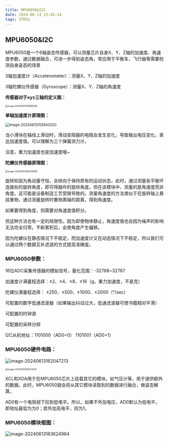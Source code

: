 ```yaml
---
title: MPU6050&I2C
date: 2024-06-13 15:45:14
tags: STM32
---
```


## MPU6050&I2C

MPU6050是一个6轴姿态传感器，可以测量芯片自身X、Y、Z轴的加速度、角速度参数，通过数据融合，可进一步得到姿态角，常应用于平衡车、飞行器等需要检测自身姿态的场景

3轴加速度计（Accelerometer）：测量X、Y、Z轴的加速度

3轴陀螺仪传感器（Gyroscope）：测量X、Y、Z轴的角速度

**传感器对于xyz三轴的定义图：**

<img src="https://s2.loli.net/2024/06/13/waGHBRPE8Q9Dhqn.png" alt="image-20240613155900360" style="zoom:50%;" />

**单轴加速度计原理图：**

<img src="https://s2.loli.net/2024/06/13/2lALHt4jcgYeikN.png" alt="image-20240613155942020" style="zoom:80%;" />

当小滑块在轴线上滑动时，滑动变阻器的电阻会发生变化，导致输出电压变化，表达加速度值。可以理解为三个弹簧测力计。

注意，重力加速度也是加速度哦~

**陀螺仪传感器原理图：**

<img src="https://s2.loli.net/2024/06/13/DnGzAVUtJg7mHIh.png" alt="image-20240613160552868" style="zoom:50%;" />

旋转轮因为角动量守恒，会倾向于保持原有的运动状态，此时，通过测量各平衡环连接处的旋转角度，即可得器件的旋转角度。但在该模块中，测量的是角速度而非角度。这可能是设备制造工艺受限导致的。测量角速度的方法类似于在旋转轴上悬挂重物，通过测量旋转时重物离轴的距离，得到角速度。

如果要得到角度，则需要对角速度值积分。

但这种方法也有一定的局限性。因为即使物体静止，角速度值也会因为噪声的影响无法完全归零。不断累积后，会使角度产生偏移。

因为陀螺仪在静态情况下不稳定，而加速度计又在动态情况下不稳定，所以我们可以通过两个数据互补滤波的方式提高准确度。

### MPU6050参数：

16位ADC采集传感器的模拟信号，量化范围：-32768~32767

加速度计满量程选择：±2、±4、±8、±16（g，重力加速度，不是克）

陀螺仪满量程选择： ±250、±500、±1000、±2000（°/sec）

可配置的数字低通滤波器（如果输出抖动过大，低通滤波器可使书籍相对平滑）

可配置的时钟源

可配置的采样分频

I2C从机地址：1101000（AD0=0）			1101001（AD0=1）

### MPU6050硬件电路：

![image-20240613162047213](https://s2.loli.net/2024/06/13/zPcjO72QwkXlpv4.png)

<img src="https://s2.loli.net/2024/06/13/ctz28oYlCQaNk3S.png" alt="image-20240613162104341" style="zoom:50%;" />

XCL和XDA用于在MPU6050芯片上挂载其它的模块，如气压计等，用于提供额外的数据。此时，MPU6050就会将从其它模块读取到的数据进行融合，做姿态解算。

AD0有一个电阻弱下拉到低电平。所以，如果不外加电压，AD0默认为低电平，即地址最低为为0；若外加高电平，则为1。

### MPU6050模块框图：

![image-20240613163624964](https://s2.loli.net/2024/06/13/IRfQg2pTtWliHdk.png)
